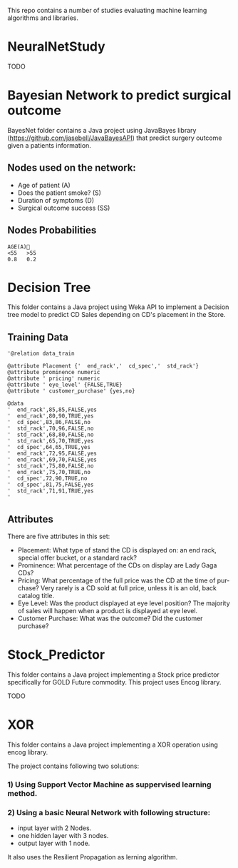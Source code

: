 
This repo contains a number of studies evaluating machine learning algorithms and libraries.

# NeuralNetStudy 

TODO

# Bayesian Network to predict surgical outcome

BayesNet folder contains a Java project using JavaBayes library (https://github.com/jasebell/JavaBayesAPI) that predict surgery outcome given a patients information.

## Nodes used on the network:

- Age of patient (A)
- Does the patient smoke? (S)
- Duration of symptoms (D)
- Surgical outcome success (SS)

## Nodes Probabilities

```
AGE(A)
<55   >55
0.8   0.2
```

# Decision Tree

This folder contains a Java project using Weka API to implement a Decision tree model to predict CD Sales depending on CD's placement in the Store.

## Training Data

```
'@relation data_train

@attribute Placement {'  end_rack','  cd_spec','  std_rack'}
@attribute prominence numeric
@attribute ' pricing' numeric
@attribute ' eye_level' {FALSE,TRUE}
@attribute ' customer_purchase' {yes,no}

@data
'  end_rack',85,85,FALSE,yes
'  end_rack',80,90,TRUE,yes
'  cd_spec',83,86,FALSE,no
'  std_rack',70,96,FALSE,no
'  std_rack',68,80,FALSE,no
'  std_rack',65,70,TRUE,yes
'  cd_spec',64,65,TRUE,yes
'  end_rack',72,95,FALSE,yes
'  end_rack',69,70,FALSE,yes
'  std_rack',75,80,FALSE,no
'  end_rack',75,70,TRUE,no
'  cd_spec',72,90,TRUE,no
'  cd_spec',81,75,FALSE,yes
'  std_rack',71,91,TRUE,yes
'
```

## Attributes

There are five attributes in this set:

- Placement: What type of stand the CD is displayed on: an end rack, special offer bucket, or a standard rack?
- Prominence: What percentage of the CDs on display are Lady Gaga CDs?
- Pricing: What percentage of the full price was the CD at the time of pur- chase? Very rarely is a CD sold at full price, unless it is an old, back catalog title.
- Eye Level: Was the product displayed at eye level position? The majority of sales will happen when a product is displayed at eye level.
- Customer Purchase: What was the outcome? Did the customer purchase?

# Stock_Predictor

This folder contains a Java project implementing a Stock price predictor specifically for GOLD Future commodity. This project uses Encog library.

TODO

# XOR

This folder contains a Java project implementing a XOR operation using encog library. 

The project contains following two solutions:

### 1) Using Support Vector Machine as suppervised learning method.

### 2) Using a basic Neural Network with following structure:

  - input layer with 2 Nodes.
  - one hidden layer with 3 nodes.
  - output layer with 1 node.
  
It also uses the Resilient Propagation as lerning algorithm.
